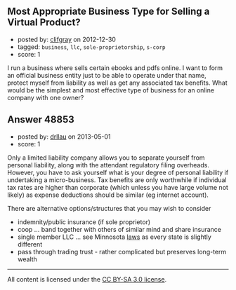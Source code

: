 ## Most Appropriate Business Type for Selling a Virtual Product?

- posted by: [clifgray](https://stackexchange.com/users/-1/21414-clifgray) on 2012-12-30
- tagged: `business`, `llc`, `sole-proprietorship`, `s-corp`
- score: 1

I run a business where sells certain ebooks and pdfs online.  I want to form an official business entity just to be able to operate under that name, protect myself from liability as well as get any associated tax benefits.  What would be the simplest and most effective type of business for an online company with one owner?


## Answer 48853

- posted by: [drllau](https://stackexchange.com/users/-1/26055-drllau) on 2013-05-01
- score: 1

<p>Only a limited liability company allows you to separate yourself from personal liability, along with the attendant regulatory filing overheads. However, you have to ask yourself what is your degree of personal liability if undertaking a micro-business. Tax benefits are only worthwhile if individual tax rates are higher than corporate (which unless you have large volume not likely) as expense deductions should be similar (eg internet account). </p>

<p>There are alternative options/structures that you may wish to consider</p>

<ul>
<li>indemnity/public insurance (if sole proprietor)</li>
<li>coop ... band together with others of similar mind and share insurance</li>
<li>single member LLC ... see Minnosota <a href="http://minnesotaattorney.com/single-member-llc-vs-sole-proprietorship-pros-cons-faq/" rel="nofollow">laws</a> as every state is slightly different</li>
<li>pass through trading trust - rather complicated but preserves long-term wealth</li>
</ul>




---

All content is licensed under the [CC BY-SA 3.0 license](https://creativecommons.org/licenses/by-sa/3.0/).
